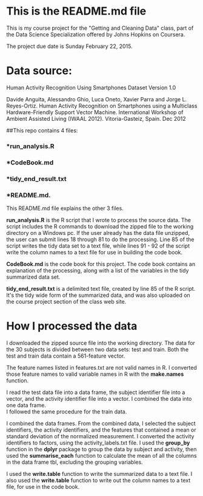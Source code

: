 # This is the README.md file

This is my course project for the "Getting and Cleaning Data" class, part of the Data Science Specialization offered by Johns Hopkins
on Coursera.  

The project due date is Sunday February 22, 2015.

# Data source:
Human Activity Recognition Using Smartphones Dataset
Version 1.0

Davide Anguita, Alessandro Ghio, Luca Oneto, Xavier Parra and Jorge L. Reyes-Ortiz. Human Activity Recognition on Smartphones using a Multiclass Hardware-Friendly Support Vector Machine. International Workshop of Ambient Assisted Living (IWAAL 2012). Vitoria-Gasteiz, Spain. Dec 2012

##This repo contains 4 files:
### *run_analysis.R
### *CodeBook.md
### *tidy_end_result.txt
### *README.md.

This README.md file explains the other 3 files.  

**run_analysis.R** is the R script that I wrote to process the source data.  The script includes the R commands to download the zipped file to the working directory on a Windows pc.  If the user already has
the data file unzipped, the user can submit lines 18 through 81 to do the processing.  Line 85 of the script writes the tidy data set to a text file, while lines 91 - 92 of the script write the column names 
to a text file for use in building the code book.

**CodeBook.md** is the code book for this project.  The code book contains an explanation of the processing, along with a list of the variables in the tidy summarized data set.

**tidy_end_result.txt** is a delimited text file, created by line 85 of the R script.  It's the tidy wide form of the summarized data, and was also uploaded on the course project section of the class web site.  

# How I processed the data

I downloaded the zipped source file into the working directory.  The data for the 30 subjects is divided between two data sets:  test and train.  Both the test and train data contain a 561-feature vector.  

The feature names listed in features.txt are not valid names in R.  I converted those feature names to valid variable names in R with the **make.names** function. 

I read the test data file into a data frame, the subject identifier file into a vector, and the activity identifier file into a vector.  I combined the data into one data frame.  
I followed the same procedure for the train data.  

I combined the data frames.  From the combined data, I selected the subject identifiers, the activity identifiers, and the features that contained a mean or standard deviation of the normalized measurement.
I converted the activity identifiers to factors, using the activity_labels.txt file.  I used the **group_by** function in the **dplyr** package to group the data by subject and activity, then used the
**summarise_each** function to calculate the mean of all the columns in the data frame tbl, excluding the grouping variables.  

I used the **write.table** function to write the summarized data to a text file.  I also used the **write.table** function to write out the column names to a text file, for use in the code book.    